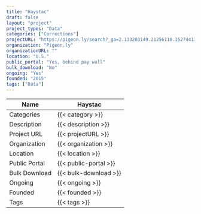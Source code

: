 ```yaml
---
title: "Haystac"
draft: false
layout: "project"
project_types: "Data"
categories: ["Corrections"]
projectURL: "https://pigeon.ly/search?_ga=2.133203149.21256110.1527441308-1979766512.1527441308"
organization: "Pigeon.ly"
organizationURL: ""
location: "U.S."
public_portal: "Yes, behind pay wall"
bulk_download: "No"
ongoing: "Yes"
founded: "2015"
tags: ["Data"]
---
```



Name                    |  Haystac    
------------------------|----
Categories              | {{< category >}} 
Description             | {{< description >}} 
Project URL             | {{< projectURL >}} 
Organization            | {{< organization >}} 
Location                | {{< location >}} 
Public Portal           | {{< public-portal >}} 
Bulk Download           | {{< bulk-download >}} 
Ongoing                 | {{< ongoing >}} 
Founded                 | {{< founded >}} 
Tags                    | {{< tags >}} 
